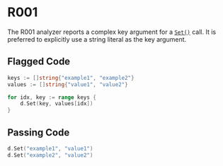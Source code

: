 # R001

The R001 analyzer reports a complex key argument for a [`Set()`](https://godoc.org/github.com/hashicorp/terraform-plugin-sdk/helper/schema#ResourceData.Set)
call. It is preferred to explicitly use a string literal as the key argument.

## Flagged Code

```go
keys := []string{"example1", "example2"}
values := []string{"value1", "value2"}

for idx, key := range keys {
    d.Set(key, values[idx])
}
```

## Passing Code

```go
d.Set("example1", "value1")
d.Set("example2", "value2")
```
